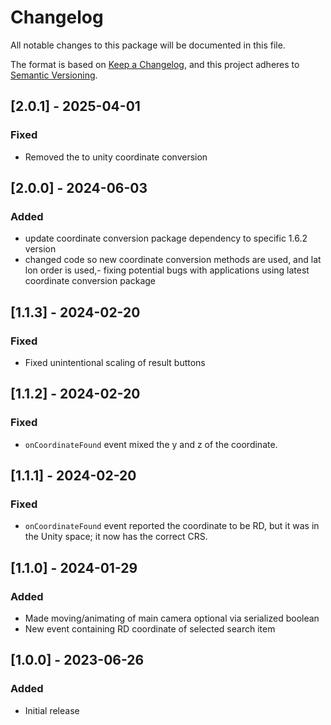 ﻿# Changelog

All notable changes to this package will be documented in this file.

The format is based on [Keep a Changelog](https://keepachangelog.com/en/1.0.0/),
and this project adheres to [Semantic Versioning](https://semver.org/spec/v2.0.0.html).

## [2.0.1] - 2025-04-01

### Fixed

- Removed the to unity coordinate conversion

## [2.0.0] - 2024-06-03

### Added

- update coordinate conversion package dependency to specific 1.6.2 version
- changed code so new coordinate conversion methods are used, and lat lon order is used,- fixing potential bugs with applications using latest coordinate conversion package

## [1.1.3] - 2024-02-20

### Fixed

- Fixed unintentional scaling of result buttons

## [1.1.2] - 2024-02-20

### Fixed

- `onCoordinateFound` event mixed the y and z of the coordinate.

## [1.1.1] - 2024-02-20

### Fixed

- `onCoordinateFound` event reported the coordinate to be RD, but it was in the Unity space; it now has the correct CRS.

## [1.1.0] - 2024-01-29

### Added

- Made moving/animating of main camera optional via serialized boolean
- New event containing RD coordinate of selected search item

## [1.0.0] - 2023-06-26

### Added

- Initial release
